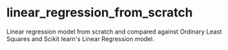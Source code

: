 # linear_regression_from_scratch
Linear regression model from scratch and compared against Ordinary Least Squares and Scikit learn's Linear Regression model.
